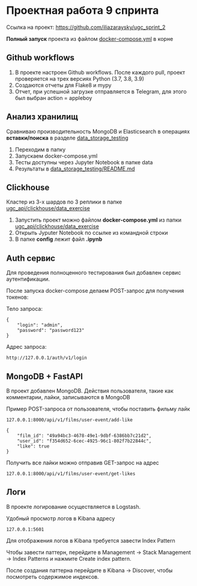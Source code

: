 # Проектная работа 9 спринта

Ссылка на проект: https://github.com/iliazaraysky/ugc_sprint_2

**Полный запуск** проекта из файлом [docker-compose.yml](docker-compose.yml) в корне
## Github workflows

1. В проекте настроен Github workflows. После каждого pull,
проект проверяется на трех версиях Python (3.7, 3.8, 3.9)
2. Создаются отчеты для Flake8 и mypy
3. Отчет, при успешной загрузке отправляется в Telegram, для этого был выбран
action = appleboy

## Анализ хранилищ
Сравниваю производительность MongoDB и Elasticsearch в операциях **вставки/поиска**
в разделе [data_storage_testing](data_storage_testing)

1. Переходим в папку
2. Запускаем docker-compose.yml
3. Тесты доступны через Jupyter Notebook в папке data
4. Результаты в [data_storage_testing/README.md](data_storage_testing/README.md)

## Clickhouse

Кластер из 3-х шардов по 3 реплики в папке [ugc_api/clickhouse/data_exercise](ugc_api/clickhouse/data_exercise)

1. Запустить проект можно файлом **docker-compose.yml** из папки [ugc_api/clickhouse/data_exercise](ugc_api/clickhouse/data_exercise)
2. Открыть Jyputer Notebook по ссылке из командной строки
3. В папке **config** лежит файл **.ipynb**

## Auth сервис

Для проведения полноценного тестирования был добавлен сервис аутентификации.

После запуска docker-compose делаем POST-запрос для получения токенов:

Тело запроса:

```
{
    "login": "admin",
    "password": "password123"
}
```

Адрес запроса:

```
http://127.0.0.1/auth/v1/login
```

## MongoDB + FastAPI
В проект добавлен MongoDB. Действия пользователя, такие как комментарии, лайки,
записываются в MongoDB

Пример POST-запроса от пользователя, чтобы поставить фильму лайк
```
127.0.0.1:8000/api/v1/films/user-event/add-like
```
```
{
    "film_id": "49a94bc3-4678-49e1-9dbf-6386bb7c21d2",
    "user_id": "f354d652-6cec-4925-96c1-802f7b22844c",
    "like": true
}
```

Получить все лайки можно отправив GET-запрос на адрес

```
127.0.0.1:8000/api/v1/films/user-event/get-likes
```
## Логи
В проекте логирование осуществляется в Logstash.

Удобный просмотр логов в Kibana адресу
```
127.0.0.1:5601
```
Для отображения логов в Kibana требуется завести Index Pattern

Чтобы завести паттерн, перейдите в Management → Stack Management → Index Patterns и нажмите Create index pattern.

После создания паттерна перейдите в Kibana → Discover, чтобы посмотреть содержимое индексов.
